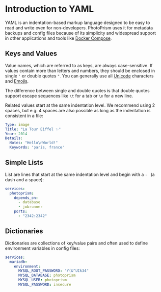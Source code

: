 # Introduction to YAML

YAML is an indentation-based markup language designed to be easy to read and write even for non-developers.
PhotoPrism uses it for metadata backups and config files because of its simplicity and widespread support 
in other applications and tools like [Docker Compose](https://dl.photoprism.app/docker/docker-compose.yml).

## Keys and Values ##

Value names, which are referred to as keys, are always case-sensitive. If values contain more than letters and numbers,
they should be enclosed in single `'` or double quotes `"`. You can generally use all [Unicode](https://home.unicode.org/)
characters and [Emojis](https://home.unicode.org/emoji/about-emoji/).

The difference between single and double quotes is that double quotes support escape sequences like `\t` for a tab
or `\n` for a new line.

Related values start at the same indentation level. We recommend using 2 spaces, but e.g. 4 spaces are also
possible as long as the indentation is consistent in a file:

```yaml
Type: image
Title: "La Tour Eiffel ✨"
Year: 2014
Details:
  Notes: "Hello\nWorld!"
  Keywords: 'paris, france'
```

## Simple Lists ##

List are lines that start at the same indentation level and begin with a `- ` (a dash and a space):

```yaml
services:
  photoprism:
    depends_on:
      - database
      - jobrunner
    ports:
      - "2342:2342"
```

## Dictionaries ##

Dictionaries are collections of key/value pairs and often used to define environment variables in config files:

```yaml
services:
  mariadb:
    environment:
      MYSQL_ROOT_PASSWORD: "Y(&^UIk34"
      MYSQL_DATABASE: photoprism
      MYSQL_USER: photoprism
      MYSQL_PASSWORD: insecure
```